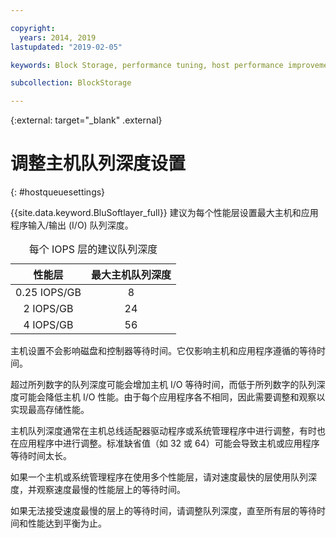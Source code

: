 ```yaml
---

copyright:
  years: 2014, 2019
lastupdated: "2019-02-05"

keywords: Block Storage, performance tuning, host performance improvement,

subcollection: BlockStorage

---
```

{:external: target="_blank" .external}

# 调整主机队列深度设置
{: #hostqueuesettings}

{{site.data.keyword.BluSoftlayer_full}} 建议为每个性能层设置最大主机和应用程序输入/输出 (I/O) 队列深度。

<table align="center">
  <caption>每个 IOPS 层的建议队列深度</caption>
        <thead>
	    <tr>
		<th>性能层</th>
		<th>最大主机队列深度</th>
	    </tr>
	</thead>
	<tbody>
   	    <tr>
		<td style="text-align: center; vertical-align: middle;">0.25 IOPS/GB</td>
		<td style="text-align: center; vertical-align: middle;">8</td>
	    </tr>
	    <tr>
		<td style="text-align: center; vertical-align: middle;">2 IOPS/GB</td>
		<td style="text-align: center; vertical-align: middle;">24</td>
	    </tr>
	    <tr>
		<td style="text-align: center; vertical-align: middle;">4 IOPS/GB</td>
		<td style="text-align: center; vertical-align: middle;">56</td>
            </tr>
         </tbody>
</table>

主机设置不会影响磁盘和控制器等待时间。它仅影响主机和应用程序遵循的等待时间。

超过所列数字的队列深度可能会增加主机 I/O 等待时间，而低于所列数字的队列深度可能会降低主机 I/O 性能。由于每个应用程序各不相同，因此需要调整和观察以实现最高存储性能。

主机队列深度通常在主机总线适配器驱动程序或系统管理程序中进行调整，有时也在应用程序中进行调整。标准缺省值（如 32 或 64）可能会导致主机或应用程序等待时间太长。

如果一个主机或系统管理程序在使用多个性能层，请对速度最快的层使用队列深度，并观察速度最慢的性能层上的等待时间。

如果无法接受速度最慢的层上的等待时间，请调整队列深度，直至所有层的等待时间和性能达到平衡为止。
